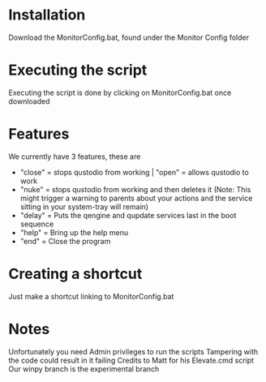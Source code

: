 # Installation
Download the MonitorConfig.bat, found under the Monitor Config folder

# Executing the script
Executing the script is done by clicking on MonitorConfig.bat once downloaded

# Features
We currently have 3 features, these are
- "close" = stops qustodio from working | "open" = allows qustodio to work
- "nuke" = stops qustodio from working and then deletes it (Note: This might trigger a warning to parents about your actions and the     service sitting in your system-tray will remain)
- "delay" = Puts the qengine and qupdate services last in the boot sequence
- "help" = Bring up the help menu
- "end" = Close the program


# Creating a shortcut
Just make a shortcut linking to MonitorConfig.bat

# Notes
Unfortunately you need Admin privileges to run the scripts
Tampering with the code could result in it failing
Credits to Matt for his Elevate.cmd script
Our winpy branch is the experimental branch
